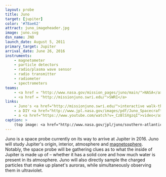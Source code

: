 ```yaml
---
layout: probe
title: Juno
target: [jupiter]
color: '#78ae62'
attract: juno_imageheader.jpg
image: juno.svg
dsn_name: JNO
launch_date: August 5, 2011
primary_target: Jupiter
arrival_date: June 26, 2016
instruments:
    - magnetometer
    - particle detectors
    - radio/plasma wave sensor
    - radio transmitter
    - radiometer
    - spectrometers
teams:
    - <a href = "http://www.nasa.gov/mission_pages/juno/main/">NASA</a>
    - <a href = "http://missionjuno.swri.edu/">SWRI</a>
links:
    - Juno's <a href="http://missionjuno.swri.edu/">interactive walk-through</a> of the science behind the mission
    - a DIY <a href="http://www.jpl.nasa.gov/images/pdf/Juno_Spacecraft_Paper_Model_FC.pdf">paper model</a> of Juno
    - a <a href="https://www.youtube.com/watch?v=_CzBlSXgzqI">video</a> of Earth and the Moon as seen from Juno
caption: >
    (top image: <a href="http://www.nasa.gov/jpl/juno/southern-atlantic-antarctica-20140325/">Earth as seen by Juno's red, green and blue spectral filters</a> on its way to Jupiter, NASA/JPL-Caltech/MSSS)
---
```

Juno is a space probe currently on its way to arrive at Jupiter in 2016. Juno will study Jupiter's origin, interior, atmosphere and <a href="https://solarsystem.nasa.gov/scitech/display.cfm?ST_ID=1589">magnetosphere</a>. Notably, the space probe will be gathering clues as to what the inside of Jupiter is made up of – whether it has a solid core and how much water is present in its atmosphere. Juno will also directly sample the charged particles that make up planet's auroras, while simultaneously observing them in ultraviolet.


